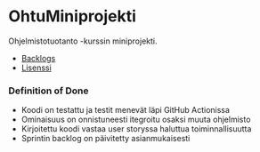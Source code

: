 # OhtuMiniprojekti
Ohjelmistotuotanto -kurssin miniprojekti.

* [Backlogs](https://docs.google.com/spreadsheets/d/1zMZLNlYGwX-m3twzQNW3tNYmuiA_tdQAyQ39ud-nQAU/edit#gid=1129168387)
* [Lisenssi](https://github.com/masiro918/OhtuMiniprojekti/blob/main/LICENSE)

### Definition of Done
* Koodi on testattu ja testit menevät läpi GitHub Actionissa
* Ominaisuus on onnistuneesti itegroitu osaksi muuta ohjelmisto
* Kirjoitettu koodi vastaa user storyssa haluttua toiminnallisuutta
* Sprintin backlog on päivitetty asianmukaisesti
